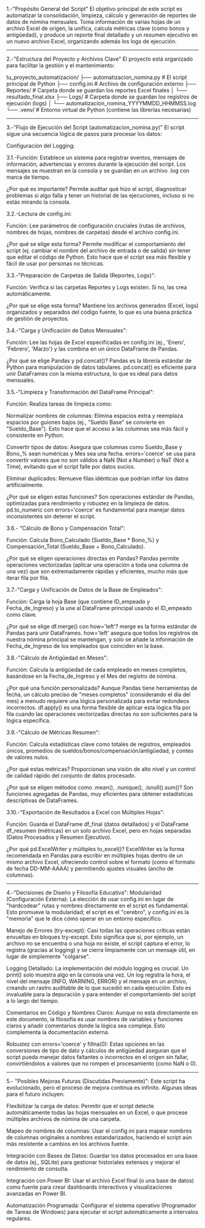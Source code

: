 1.-"Propósito General del Script"
El objetivo principal de este script es automatizar la consolidación, limpieza, cálculo y generación de reportes de datos de nómina mensuales. Toma información de varias hojas de un archivo Excel de origen, la unifica, calcula métricas clave (como bonos y antigüedad), y produce un reporte final detallado y un resumen ejecutivo en un nuevo archivo Excel, organizando además los logs de ejecución.

___________________________________________________________________________________________________
2.-"Estructura del Proyecto y Archivos Clave"
El proyecto está organizado para facilitar la gestión y el mantenimiento:

tu_proyecto_automatizacion/
├── automatizacion_nomina.py    # El script principal de Python
├── config.ini                  # Archivo de configuración externo
├── Reportes/                   # Carpeta donde se guardan los reportes Excel finales
│   └── resultado_final.xlsx
├── Logs/                       # Carpeta donde se guardan los registros de ejecución (logs)
│   └── automatizacion_nomina_YYYYMMDD_HHMMSS.log
└── .venv/                      # Entorno virtual de Python (contiene las librerías necesarias)
___________________________________________________________________________________________________
3.-"Flujo de Ejecución del Script (automatizacion_nomina.py)"
El script sigue una secuencia lógica de pasos para procesar los datos:

Configuración del Logging:

3.1.-Función: Establece un sistema para registrar eventos, mensajes de información, advertencias y errores durante la ejecución del script. Los mensajes se muestran en la consola y se guardan en un archivo .log con marca de tiempo.

¿Por qué es importante? Permite auditar qué hizo el script, diagnosticar problemas si algo falla y tener un historial de las ejecuciones, incluso si no estás mirando la consola.

3.2.-Lectura de config.ini:

Función: Lee parámetros de configuración cruciales (rutas de archivos, nombres de hojas, nombres de carpetas) desde el archivo config.ini.

¿Por qué se elige esta forma? Permite modificar el comportamiento del script (ej. cambiar el nombre del archivo de entrada o de salida) sin tener que editar el código de Python. Esto hace que el script sea más flexible y fácil de usar por personas no técnicas.

3.3.-"Preparación de Carpetas de Salida (Reportes, Logs)":

Función: Verifica si las carpetas Reportes y Logs existen. Si no, las crea automáticamente.

¿Por qué se elige esta forma? Mantiene los archivos generados (Excel, logs) organizados y separados del código fuente, lo que es una buena práctica de gestión de proyectos.

3.4.-"Carga y Unificación de Datos Mensuales":

Función: Lee las hojas de Excel especificadas en config.ini (ej., 'Enero', 'Febrero', 'Marzo') y las combina en un único DataFrame de Pandas.

¿Por qué se elige Pandas y pd.concat()? Pandas es la librería estándar de Python para manipulación de datos tabulares. pd.concat() es eficiente para unir DataFrames con la misma estructura, lo que es ideal para datos mensuales.

3.5.-"Limpieza y Transformación del DataFrame Principal":

Función: Realiza tareas de limpieza como:

Normalizar nombres de columnas: Elimina espacios extra y reemplaza espacios por guiones bajos (ej., "Sueldo Base" se convierte en "Sueldo_Base"). Esto hace que el acceso a las columnas sea más fácil y consistente en Python.

Convertir tipos de datos: Asegura que columnas como Sueldo_Base y Bono_% sean numéricas y Mes sea una fecha. errors='coerce' se usa para convertir valores que no son válidos a NaN (Not a Number) o NaT (Not a Time), evitando que el script falle por datos sucios.

Eliminar duplicados: Remueve filas idénticas que podrían inflar los datos artificialmente.

¿Por qué se eligen estas funciones? Son operaciones estándar de Pandas, optimizadas para rendimiento y robustez en la limpieza de datos. pd.to_numeric con errors='coerce' es fundamental para manejar datos inconsistentes sin detener el script.

3.6.- "Cálculo de Bono y Compensación Total":

Función: Calcula Bono_Calculado (Sueldo_Base * Bono_%) y Compensación_Total (Sueldo_Base + Bono_Calculado).

¿Por qué se eligen operaciones directas en Pandas? Pandas permite operaciones vectorizadas (aplicar una operación a toda una columna de una vez) que son extremadamente rápidas y eficientes, mucho más que iterar fila por fila.

3.7.-"Carga y Unificación de Datos de la Base de Empleados":

Función: Carga la hoja Base (que contiene ID_empeado y Fecha_de_Ingreso) y la une al DataFrame principal usando el ID_empeado como clave.

¿Por qué se elige df.merge() con how='left'? merge es la forma estándar de Pandas para unir DataFrames. how='left' asegura que todos los registros de nuestra nómina principal se mantengan, y solo se añade la información de Fecha_de_Ingreso de los empleados que coinciden en la base.

3.8.-"Cálculo de Antigüedad en Meses":

Función: Calcula la antigüedad de cada empleado en meses completos, basándose en la Fecha_de_Ingreso y el Mes del registro de nómina.

¿Por qué una función personalizada? Aunque Pandas tiene herramientas de fecha, un cálculo preciso de "meses completos" (considerando el día del mes) a menudo requiere una lógica personalizada para evitar redondeos incorrectos. df.apply() es una forma flexible de aplicar esta lógica fila por fila cuando las operaciones vectorizadas directas no son suficientes para la lógica específica.

3.9.-"Cálculo de Métricas Resumen":

Función: Calcula estadísticas clave como totales de registros, empleados únicos, promedios de sueldos/bonos/compensación/antigüedad, y conteo de valores nulos.

¿Por qué estas métricas? Proporcionan una visión de alto nivel y un control de calidad rápido del conjunto de datos procesado.

¿Por qué se eligen métodos como .mean(), .nunique(), .isnull().sum()? Son funciones agregadas de Pandas, muy eficientes para obtener estadísticas descriptivas de DataFrames.

3.10.-"Exportación de Resultados a Excel con Múltiples Hojas":

Función: Guarda el DataFrame df_final (datos detallados) y el DataFrame df_resumen (métricas) en un solo archivo Excel, pero en hojas separadas (Datos Procesados y Resumen Ejecutivo).

¿Por qué pd.ExcelWriter y múltiples to_excel()? ExcelWriter es la forma recomendada en Pandas para escribir en múltiples hojas dentro de un mismo archivo Excel, ofreciendo control sobre el formato (como el formato de fecha DD-MM-AAAA) y permitiendo ajustes visuales (ancho de columnas).
___________________________________________________________________________________________________
4.-"Decisiones de Diseño y Filosofía Educativa":
Modularidad (Configuración Externa): La elección de usar config.ini en lugar de "hardcodear" rutas y nombres directamente en el script es fundamental. Esto promueve la modularidad; el script es el "cerebro", y config.ini es la "memoria" que le dice cómo operar en un entorno específico.

Manejo de Errores (try-except): Casi todas las operaciones críticas están envueltas en bloques try-except. Esto significa que si, por ejemplo, un archivo no se encuentra o una hoja no existe, el script captura el error, lo registra (gracias al logging) y se cierra limpiamente con un mensaje útil, en lugar de simplemente "colgarse".

Logging Detallado: La implementación del módulo logging es crucial. Un print() solo muestra algo en la consola una vez. Un log registra la hora, el nivel del mensaje (INFO, WARNING, ERROR) y el mensaje en un archivo, creando un rastro auditable de lo que sucedió en cada ejecución. Esto es invaluable para la depuración y para entender el comportamiento del script a lo largo del tiempo.

Comentarios en Código y Nombres Claros: Aunque no está directamente en este documento, la filosofía es usar nombres de variables y funciones claros y añadir comentarios donde la lógica sea compleja. Esto complementa la documentación externa.

Robustez con errors='coerce' y fillna(0): Estas opciones en las conversiones de tipo de dato y cálculos de antigüedad aseguran que el script pueda manejar datos faltantes o incorrectos en el origen sin fallar, convirtiéndolos a valores que no rompen el procesamiento (como NaN o 0).
___________________________________________________________________________________________________
5.- "Posibles Mejoras Futuras (Discutidas Previamente)":
Este script ha evolucionado, pero el proceso de mejora continua es infinito. Algunas ideas para el futuro incluyen:

Flexibilizar la carga de datos: Permitir que el script detecte automáticamente todas las hojas mensuales en un Excel, o que procese múltiples archivos de nómina de una carpeta.

Mapeo de nombres de columnas: Usar el config.ini para mapear nombres de columnas originales a nombres estandarizados, haciendo el script aún más resistente a cambios en los archivos fuente.

Integración con Bases de Datos: Guardar los datos procesados en una base de datos (ej., SQLite) para gestionar historiales extensos y mejorar el rendimiento de consulta.

Integración con Power BI: Usar el archivo Excel final (o una base de datos) como fuente para crear dashboards interactivos y visualizaciones avanzadas en Power BI.

Automatización Programada: Configurar el sistema operativo (Programador de Tareas de Windows) para ejecutar el script automáticamente a intervalos regulares.


